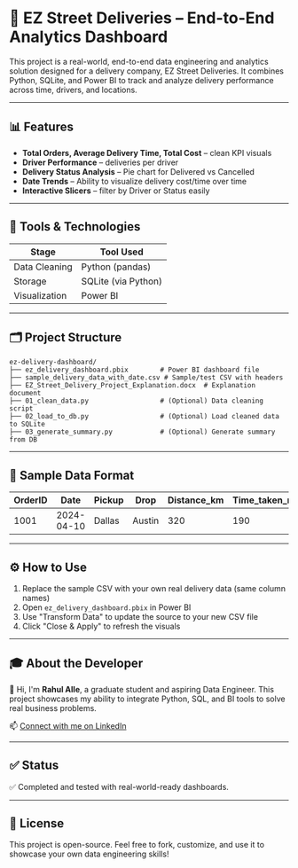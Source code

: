 # 🚚 EZ Street Deliveries – End-to-End Analytics Dashboard

This project is a real-world, end-to-end data engineering and analytics solution designed for a delivery company, EZ Street Deliveries. It combines Python, SQLite, and Power BI to track and analyze delivery performance across time, drivers, and locations.

---

## 📊 Features

- **Total Orders, Average Delivery Time, Total Cost** – clean KPI visuals
- **Driver Performance** – deliveries per driver
- **Delivery Status Analysis** – Pie chart for Delivered vs Cancelled
- **Date Trends** – Ability to visualize delivery cost/time over time
- **Interactive Slicers** – filter by Driver or Status easily

---

## 🧰 Tools & Technologies

| Stage         | Tool Used           |
|---------------|---------------------|
| Data Cleaning | Python (pandas)     |
| Storage       | SQLite (via Python) |
| Visualization | Power BI            |

---

## 🗂️ Project Structure

```plaintext
ez-delivery-dashboard/
├── ez_delivery_dashboard.pbix        # Power BI dashboard file
├── sample_delivery_data_with_date.csv # Sample/test CSV with headers
├── EZ_Street_Delivery_Project_Explanation.docx  # Explanation document
├── 01_clean_data.py                  # (Optional) Data cleaning script
├── 02_load_to_db.py                  # (Optional) Load cleaned data to SQLite
├── 03_generate_summary.py            # (Optional) Generate summary from DB
```

---

## 📁 Sample Data Format

| OrderID | Date       | Pickup | Drop   | Distance_km | Time_taken_min | Driver | Cost | Status    |
|---------|------------|--------|--------|--------------|----------------|--------|------|-----------|
| 1001    | 2024-04-10 | Dallas | Austin | 320          | 190            | John   | 50   | Delivered |

---

## ⚙️ How to Use

1. Replace the sample CSV with your own real delivery data (same column names)
2. Open `ez_delivery_dashboard.pbix` in Power BI
3. Use "Transform Data" to update the source to your new CSV file
4. Click "Close & Apply" to refresh the visuals

---

## 🎓 About the Developer

👋 Hi, I'm **Rahul Alle**, a graduate student and aspiring Data Engineer. This project showcases my ability to integrate Python, SQL, and BI tools to solve real business problems.

📫 [Connect with me on LinkedIn](https://www.linkedin.com/in/rahulalle)

---

## ✅ Status
✅ Completed and tested with real-world-ready dashboards.

---

## 📌 License
This project is open-source. Feel free to fork, customize, and use it to showcase your own data engineering skills!
